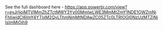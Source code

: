 See the full dashboard here - https://app.powerbi.com/view?r=eyJrIjoiMTVlMmZhZTctMWY3Yy00MmIwLWE3MmMtZmY1NDE1OWZmNjFhIiwidCI6ImY4YTIxM2QyLThmNmMtNDAwZC05ZTc0LTRlOGI0NzUzMTZjNiIsImMiOjh9
